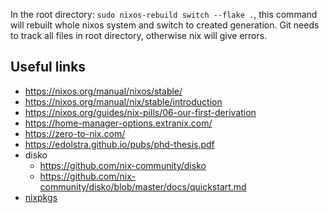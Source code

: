 In the root directory: `sudo nixos-rebuild switch --flake .`, this command will rebuilt whole nixos system and switch to created generation.
Git needs to track all files in root directory, otherwise nix will give errors.

## Useful links
- https://nixos.org/manual/nixos/stable/
- https://nixos.org/manual/nix/stable/introduction
- https://nixos.org/guides/nix-pills/06-our-first-derivation
- https://home-manager-options.extranix.com/
- https://zero-to-nix.com/
- https://edolstra.github.io/pubs/phd-thesis.pdf
- disko 
  - https://github.com/nix-community/disko
  - https://github.com/nix-community/disko/blob/master/docs/quickstart.md
- [nixpkgs](https://github.com/NixOS/nixpkgs)
